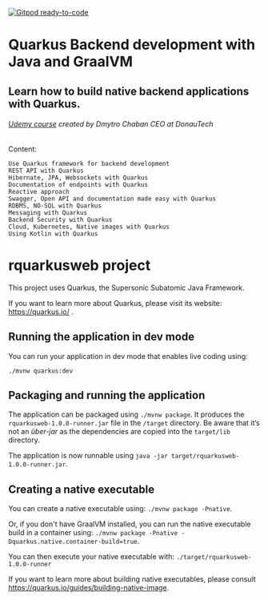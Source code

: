 [![Gitpod ready-to-code](https://img.shields.io/badge/Gitpod-ready--to--code-blue?logo=gitpod)](https://gitpod.io/#https://github.com/Tuv01/rquarkusweb)

#  Quarkus Backend development with Java and GraalVM
## Learn how to build native backend applications with Quarkus. 
###### [Udemy course](https://www.udemy.com/course/quarkus-backend-development-java/) created by Dmytro Chaban CEO at DonauTech



Content:

    Use Quarkus framework for backend development
    REST API with Quarkus
    Hibernate, JPA, Websockets with Quarkus
    Documentation of endpoints with Quarkus
    Reactive approach
    Swagger, Open API and documentation made easy with Quarkus
    RDBMS, NO-SQL with Quarkus
    Messaging with Quarkus
    Backend Security with Quarkus
    Cloud, Kubernetes, Native images with Quarkus
    Using Kotlin with Quarkus
    
# rquarkusweb project

This project uses Quarkus, the Supersonic Subatomic Java Framework.

If you want to learn more about Quarkus, please visit its website: https://quarkus.io/ .

## Running the application in dev mode

You can run your application in dev mode that enables live coding using:
```
./mvnw quarkus:dev
```

## Packaging and running the application

The application can be packaged using `./mvnw package`.
It produces the `rquarkusweb-1.0.0-runner.jar` file in the `/target` directory.
Be aware that it’s not an _über-jar_ as the dependencies are copied into the `target/lib` directory.

The application is now runnable using `java -jar target/rquarkusweb-1.0.0-runner.jar`.

## Creating a native executable

You can create a native executable using: `./mvnw package -Pnative`.

Or, if you don't have GraalVM installed, you can run the native executable build in a container using: `./mvnw package -Pnative -Dquarkus.native.container-build=true`.

You can then execute your native executable with: `./target/rquarkusweb-1.0.0-runner`

If you want to learn more about building native executables, please consult https://quarkus.io/guides/building-native-image.
